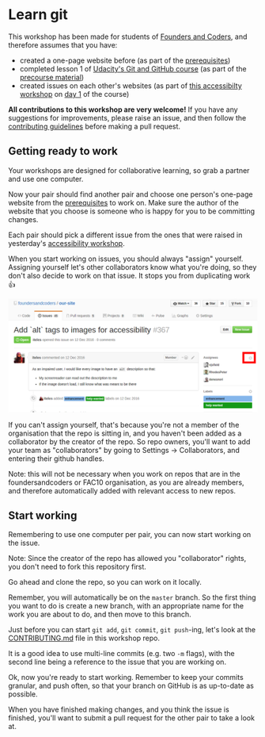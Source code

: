 # Learn git

This workshop has been made for students of [Founders and Coders](www.founderandcoders.com), and therefore assumes that you have:
 + created a one-page website before (as part of the [prerequisites](www.founderandcoders.com/apply))
 + completed lesson 1 of [Udacity's Git and GitHub course](https://www.udacity.com/course/how-to-use-git-and-github--ud775) (as part of the [precourse material](https://github.com/foundersandcoders/master-reference/tree/master/coursebook/precourse))
 + created issues on each other's websites (as part of [this accessibilty workshop](https://github.com/jsms90/web-accessibility/blob/master/putting-yourself-in-someone-elses-shoes.md#exercises) on [day 1](https://github.com/foundersandcoders/master-reference/tree/master/coursebook/week-1) of the course)

 **All contributions to this workshop are very welcome!** If you have any suggestions for improvements, please raise an issue, and then follow the [contributing guidelines](./CONTRIBUTING.md) before making a pull request.

## Getting ready to work
Your workshops are designed for collaborative learning, so grab a partner and use one computer.

Now your pair should find another pair and choose one person's one-page website from the [prerequisites](www.foundersandcoders.com/apply) to work on. Make sure the author of the website that you choose is someone who is happy for you to be committing changes.

Each pair should pick a different issue from the ones that were raised in yesterday's [accessibility workshop](https://github.com/jsms90/web-accessibility/blob/master/putting-yourself-in-someone-elses-shoes.md#exercises).

When you start working on issues, you should always "assign" yourself. Assigning yourself let's other collaborators know what you're doing, so they don't also decide to work on that issue. It stops you from duplicating work :+1:

![Click on "assign" in GitHub](./images/assign.png)

If you can't assign yourself, that's because you're not a member of the organisation that the repo is sitting in, and you haven't been added as a collaborator by the creator of the repo. So repo owners, you'll want to add your team as "collaborators" by going to Settings -> Collaborators, and entering their github handles.

Note: this will not be necessary when you work on repos that are in the foundersandcoders or FAC10 organisation, as you are already members, and therefore automatically added with relevant access to new repos.

## Start working

Remembering to use one computer per pair, you can now start working on the issue.

Note: Since the creator of the repo has allowed you "collaborator" rights, you don't need to fork this repository first.

Go ahead and clone the repo, so you can work on it locally.

Remember, you will automatically be on the `master` branch. So the first thing you want to do is create a new branch, with an appropriate name for the work you are about to do, and then move to this branch.

Just before you can start `git add`, `git commit`, `git push`-ing, let's look at the [CONTRIBUTING.md](./CONTRIBUTING.md) file in this workshop repo.

It is a good idea to use multi-line commits (e.g. two `-m` flags), with the second line being a reference to the issue that you are working on.

Ok, now you're ready to start working. Remember to keep your commits granular, and push often, so that your branch on GitHub is as up-to-date as possible.

When you have finished making changes, and you think the issue is finished, you'll want to submit a pull request for the other pair to take a look at.
